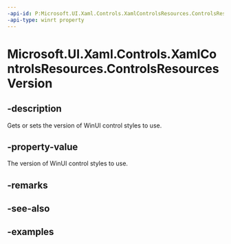 ```yaml
---
-api-id: P:Microsoft.UI.Xaml.Controls.XamlControlsResources.ControlsResourcesVersion
-api-type: winrt property
---
```


# Microsoft.UI.Xaml.Controls.XamlControlsResources.ControlsResourcesVersion

<!--
public Microsoft.UI.Xaml.Controls.ControlsResourcesVersion ControlsResourcesVersion { get; set; }
-->

## -description

Gets or sets the version of WinUI control styles to use.

## -property-value

The version of WinUI control styles to use.

## -remarks

## -see-also

## -examples
